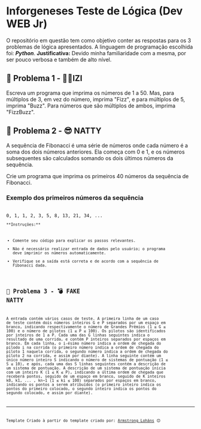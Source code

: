 # Inforgeneses Teste de Lógica (Dev WEB Jr)

O repositório em questão tem como objetivo conter as respostas para os 3 problemas de lógica apresentados.
A linguagem de programação escolhida foi: ***Python***.
**Justificativa:** Devido minha familiaridade com a mesma, por ser pouco verbosa e também de alto nível.
## 🚀 Problema 1 - 👌🏽IZI

Escreva um programa que imprima os números de 1 a 50. Mas, para múltiplos de 3, em vez do número, imprima "Fizz", e para múltiplos de 5, imprima "Buzz". Para números que são múltiplos de ambos, imprima "FizzBuzz".

## 🚀 Problema 2 - 😎 NATTY
A sequência de Fibonacci é uma série de números onde cada número é a soma dos dois números anteriores. Ela começa com 0 e 1, e os números subsequentes são calculados somando os dois últimos números da sequência.

Crie um programa que imprima os primeiros 40 números da sequência de Fibonacci.

### Exemplo dos primeiros números da sequência
<code>
0, 1, 1, 2, 3, 5, 8, 13, 21, 34, ...
<code>
**Instruções:**

-   Comente seu código para explicar os passos relevantes.
-   Não é necessário realizar entrada de dados pelo usuário; o programa deve imprimir os números automaticamente.
-   Verifique se a saída está correta e de acordo com a sequência de Fibonacci dada.

## 🚀 Problema 3 - 💣 FAKE NATTY
A entrada contém vários casos de teste. A primeira linha de um caso de teste contém dois números inteiros G e P separados por um espaço em branco, indicando respectivamente o número de Grandes Prêmios (1 ≤ G ≤ 100) e o número de pilotos (1 ≤ P ≤ 100). Os pilotos são identificados por inteiros de 1 a P. Cada uma das G linhas seguintes indica o resultado de uma corrida, e contém P inteiros separados por espaços em branco. Em cada linha, o i-ésimo número indica a ordem de chegada do pilodo i na corrida (o primeiro número indica a ordem de chegada do piloto 1 naquela corrida, o segundo número indica a ordem de chegada do piloto 2 na corrida, e assim por diante). A linha seguinte contém um único número inteiro S indicando o número de sistemas de pontuação (1 ≤ S ≤ 10), e após, cada uma das S linhas seguintes contém a descrição de um sistema de pontuação. A descrição de um sistema de pontuação inicia com um inteiro K (1 ≤ K ≤ P), indicando a última ordem de chegada que receberá pontos, seguido de um espaço em branco, seguido de K inteiros k0, k1, ... , kn−1 (1 ≤ ki ≤ 100) separados por espaços em branco, indicando os pontos a serem atribuídos (o primeiro inteiro indica os pontos do primeiro colocado, o segundo inteiro indica os pontos do segundo colocado, e assim por diante).


---
Template Criado à partir do template criado por:
 [Armstrong Lohãns](https://gist.github.com/lohhans) 😊
